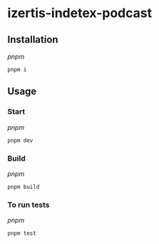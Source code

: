 # izertis-indetex-podcast

## Installation

_pnpm_

```
pnpm i
```

## Usage

### Start

_pnpm_

```
pnpm dev
```

### Build

_pnpm_

```
pnpm build
```

### To run tests

_pnpm_

```
pnpm test
```